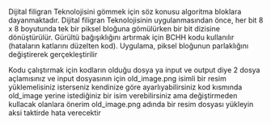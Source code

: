 Dijital filigran Teknolojisini gömmek için söz konusu algoritma bloklara dayanmaktadır.
Dijital filigran Teknolojisinin uygulanmasından önce, her bit 8 x 8 boyutunda tek bir piksel bloğuna gömülürken bir bit dizisine dönüştürülür. 
Gürültü bağışıklığını artırmak için BCHH kodu kullanılır (hataların katlarını düzelten kod). Uygulama, piksel bloğunun parlaklığını değiştirerek gerçekleştirilir

Kodu çalıştırmak için kodların olduğu dosya ya input ve output diye 2 dosya açlamısınız ve input dosyasının için old_image.png isimli bir resim yüklemelisiniz 
isterseniz kendinize göre ayarlıyabilirsiniz kod kısmında old_image yerine istediğiniz bir isim verebilirsiniz ama değiştirmeden kullacak olanlara önerim old_image.png adında bir resim dosyası yükleyin aksi taktirde hata verecektir 
